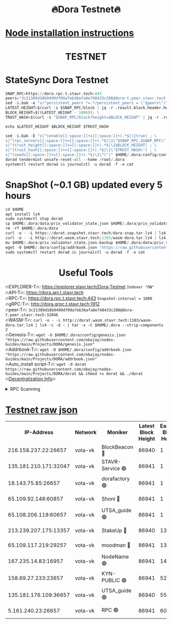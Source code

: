 <h1 align="center"> 🔥Dora Testnet🔥</h1>

[Node installation instructions](https://github.com/obajay/nodes-Guides/tree/main/Projects/DORA)
=

<h1 align="center"> TESTNET</h1>

# StateSync Dora Testnet
```python
SNAP_RPC=https://dora.rpc.t.stavr.tech:443
peers="3c21389d10b9499df09a7eb36afa8e748433c286@dora-t.peer.stavr.tech:32046"
sed -i.bak -e "s/^persistent_peers *=.*/persistent_peers = \"$peers\"/" $HOME/.dora/config/config.toml
LATEST_HEIGHT=$(curl -s $SNAP_RPC/block | jq -r .result.block.header.height); \
BLOCK_HEIGHT=$((LATEST_HEIGHT - 1000)); \
TRUST_HASH=$(curl -s "$SNAP_RPC/block?height=$BLOCK_HEIGHT" | jq -r .result.block_id.hash)

echo $LATEST_HEIGHT $BLOCK_HEIGHT $TRUST_HASH

sed -i.bak -E "s|^(enable[[:space:]]+=[[:space:]]+).*$|\1true| ; \
s|^(rpc_servers[[:space:]]+=[[:space:]]+).*$|\1\"$SNAP_RPC,$SNAP_RPC\"| ; \
s|^(trust_height[[:space:]]+=[[:space:]]+).*$|\1$BLOCK_HEIGHT| ; \
s|^(trust_hash[[:space:]]+=[[:space:]]+).*$|\1\"$TRUST_HASH\"| ; \
s|^(seeds[[:space:]]+=[[:space:]]+).*$|\1\"\"|" $HOME/.dora/config/config.toml
dorad tendermint unsafe-reset-all --home /root/.dora
systemctl restart dorad && journalctl -u dorad -f -o cat
```
# SnapShot (~0.1 GB) updated every 5 hours
```python
cd $HOME
apt install lz4
sudo systemctl stop dorad
cp $HOME/.dora/data/priv_validator_state.json $HOME/.dora/priv_validator_state.json.backup
rm -rf $HOME/.dora/data
curl -o - -L https://dorat.snapshot.stavr.tech/dora-snap.tar.lz4 | lz4 -c -d - | tar -x -C $HOME/.dora --strip-components 2
curl -o - -L http://dorat.wasm.stavr.tech:1103/wasm-dora.tar.lz4 | lz4 -c -d - | tar -x -C $HOME/.dora --strip-components 2
mv $HOME/.dora/priv_validator_state.json.backup $HOME/.dora/data/priv_validator_state.json
wget -O $HOME/.dora/config/addrbook.json "https://raw.githubusercontent.com/obajay/nodes-Guides/main/Projects/DORA/addrbook.json"
sudo systemctl restart dorad && journalctl -u dorad -f -o cat
```
 <h1 align="center"> Useful Tools</h1>
 
🔥EXPLORER-T🔥: https://explorer.stavr.tech/Dora-Testnet        `Indexer "ON"` \
🔥API-T🔥:      https://dora.api.t.stavr.tech \
🔥RPC-T🔥:      https://dora.rpc.t.stavr.tech:443              `Snapshot-interval = 1000` \
🔥gRPC-T🔥:     http://dora.grpc.t.stavr.tech:1912 \
🔥peer-T🔥:     `3c21389d10b9499df09a7eb36afa8e748433c286@dora-t.peer.stavr.tech:32046` \
🔥WASM-T🔥:     ```curl -o - -L http://dorat.wasm.stavr.tech:1103/wasm-dora.tar.lz4 | lz4 -c -d - | tar -x -C $HOME/.dora --strip-components 2``` \
🔥Genesis-T🔥:  ```wget -O $HOME/.dora/config/genesis.json "https://raw.githubusercontent.com/obajay/nodes-Guides/main/Projects/DORA/genesis.json"``` \
🔥Addrbook-T🔥: ```wget -O $HOME/.dora/config/addrbook.json "https://raw.githubusercontent.com/obajay/nodes-Guides/main/Projects/DORA/addrbook.json"``` \
🔥Auto_install script-T🔥:  `wget -O dorat https://raw.githubusercontent.com/obajay/nodes-Guides/main/Projects/DORA/dorat && chmod +x dorat && ./dorat` \
🔥[Decentralization Info](https://github.com/obajay/StateSync-snapshots/tree/main/Projects/Dora/Decentralization)🔥

<details>
<summary>RPC Scanning</summary>

<h2 align="center"> We scan nodes in real time every 4 hours. And we provide the final result of RPC endpoints.
We cannot influence the operation of these nodes in any way. </h2>


```python
If Voting Power is higher than 0 --> then the Node is a validator of the network and may be subject to attack and be a potential threat to the chain.
```
```python
We marked such validators with a red symbol
```

</details>

[Testnet raw json](https://rpc-check.dorat.stavr.tech/dorat/rpc-dorat-result.json)
=



<table><tr><th>IP-Address</th><th>Network</th><th>Moniker</th><th>Latest Block Height</th><th>Earliest Block Height</th><th>Catching Up</th><th>Tx Index</th><th>Voting Power</th><th>Scan Time</th></tr><tr><td>216.158.237.22:26657</td><td>vota-vk</td><td>BlockBeacon 🔴</td><td>86940</td><td>1</td><td>False</td><td>off</td><td>9009800000000000</td><td>2023-12-26T07:12:41.683396116UTC</td></tr><tr><td>135.181.210.171:32047</td><td>vota-vk</td><td>STAVR-Service 🟢</td><td>86941</td><td>1</td><td>False</td><td>on</td><td>0</td><td>2023-12-26T07:12:46.591950875UTC</td></tr><tr><td>18.143.75.85:26657</td><td>vota-vk</td><td>dorafactory 🟢</td><td>86941</td><td>1</td><td>False</td><td>on</td><td>0</td><td>2023-12-26T07:12:47.496939106UTC</td></tr><tr><td>65.109.92.148:60857</td><td>vota-vk</td><td>Shoni 🔴</td><td>86941</td><td>1</td><td>False</td><td>on</td><td>9323404379593930</td><td>2023-12-26T07:12:49.039983774UTC</td></tr><tr><td>65.108.206.118:60657</td><td>vota-vk</td><td>UTSA_guide 🟢</td><td>86941</td><td>1</td><td>False</td><td>on</td><td>0</td><td>2023-12-26T07:12:49.403772047UTC</td></tr><tr><td>213.239.207.175:13357</td><td>vota-vk</td><td>StakeUp 🔴</td><td>86940</td><td>13001</td><td>False</td><td>off</td><td>9009500000000000</td><td>2023-12-26T07:12:41.083580756UTC</td></tr><tr><td>65.109.117.219:29257</td><td>vota-vk</td><td>moodman 🔴</td><td>86941</td><td>13001</td><td>False</td><td>off</td><td>9009100000000000</td><td>2023-12-26T07:12:44.125272123UTC</td></tr><tr><td>167.235.14.83:16957</td><td>vota-vk</td><td>NodeName 🟢</td><td>86941</td><td>14001</td><td>False</td><td>on</td><td>0</td><td>2023-12-26T07:12:49.637427408UTC</td></tr><tr><td>158.69.27.233:23657</td><td>vota-vk</td><td>KYN-PUBLIC 🟢</td><td>86941</td><td>52001</td><td>False</td><td>on</td><td>0</td><td>2023-12-26T07:12:48.736841360UTC</td></tr><tr><td>135.181.176.109:36657</td><td>vota-vk</td><td>UTSA_guide 🟢</td><td>86940</td><td>55501</td><td>False</td><td>on</td><td>0</td><td>2023-12-26T07:12:40.849328225UTC</td></tr><tr><td>5.161.240.23:26657</td><td>vota-vk</td><td>RPC 🟢</td><td>86941</td><td>60001</td><td>False</td><td>off</td><td>0</td><td>2023-12-26T07:12:48.134224168UTC</td></tr></table>
